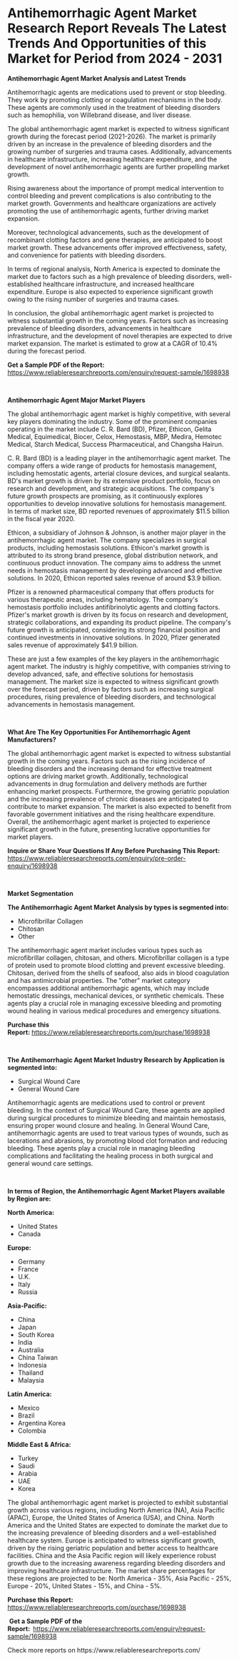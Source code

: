 <p><h1>Antihemorrhagic Agent Market Research Report Reveals The Latest Trends And Opportunities of this Market for Period from 2024 - 2031</h1></p><p><strong>Antihemorrhagic Agent Market Analysis and Latest Trends</strong></p>
<p><p>Antihemorrhagic agents are medications used to prevent or stop bleeding. They work by promoting clotting or coagulation mechanisms in the body. These agents are commonly used in the treatment of bleeding disorders such as hemophilia, von Willebrand disease, and liver disease.</p><p>The global antihemorrhagic agent market is expected to witness significant growth during the forecast period (2021-2026). The market is primarily driven by an increase in the prevalence of bleeding disorders and the growing number of surgeries and trauma cases. Additionally, advancements in healthcare infrastructure, increasing healthcare expenditure, and the development of novel antihemorrhagic agents are further propelling market growth.</p><p>Rising awareness about the importance of prompt medical intervention to control bleeding and prevent complications is also contributing to the market growth. Governments and healthcare organizations are actively promoting the use of antihemorrhagic agents, further driving market expansion.</p><p>Moreover, technological advancements, such as the development of recombinant clotting factors and gene therapies, are anticipated to boost market growth. These advancements offer improved effectiveness, safety, and convenience for patients with bleeding disorders.</p><p>In terms of regional analysis, North America is expected to dominate the market due to factors such as a high prevalence of bleeding disorders, well-established healthcare infrastructure, and increased healthcare expenditure. Europe is also expected to experience significant growth owing to the rising number of surgeries and trauma cases.</p><p>In conclusion, the global antihemorrhagic agent market is projected to witness substantial growth in the coming years. Factors such as increasing prevalence of bleeding disorders, advancements in healthcare infrastructure, and the development of novel therapies are expected to drive market expansion. The market is estimated to grow at a CAGR of 10.4% during the forecast period.</p></p>
<p><strong>Get a Sample PDF of the Report:&nbsp;</strong> <a href="https://www.reliableresearchreports.com/enquiry/request-sample/1698938">https://www.reliableresearchreports.com/enquiry/request-sample/1698938</a></p>
<p>&nbsp;</p>
<p><strong>Antihemorrhagic Agent Major Market Players</strong></p>
<p><p>The global antihemorrhagic agent market is highly competitive, with several key players dominating the industry. Some of the prominent companies operating in the market include C. R. Bard (BD), Pfizer, Ethicon, Gelita Medical, Equimedical, Biocer, Celox, Hemostasis, MBP, Medira, Hemotec Medical, Starch Medical, Success Pharmaceutical, and Changsha Hairun.</p><p>C. R. Bard (BD) is a leading player in the antihemorrhagic agent market. The company offers a wide range of products for hemostasis management, including hemostatic agents, arterial closure devices, and surgical sealants. BD's market growth is driven by its extensive product portfolio, focus on research and development, and strategic acquisitions. The company's future growth prospects are promising, as it continuously explores opportunities to develop innovative solutions for hemostasis management. In terms of market size, BD reported revenues of approximately $11.5 billion in the fiscal year 2020.</p><p>Ethicon, a subsidiary of Johnson & Johnson, is another major player in the antihemorrhagic agent market. The company specializes in surgical products, including hemostasis solutions. Ethicon's market growth is attributed to its strong brand presence, global distribution network, and continuous product innovation. The company aims to address the unmet needs in hemostasis management by developing advanced and effective solutions. In 2020, Ethicon reported sales revenue of around $3.9 billion.</p><p>Pfizer is a renowned pharmaceutical company that offers products for various therapeutic areas, including hematology. The company's hemostasis portfolio includes antifibrinolytic agents and clotting factors. Pfizer's market growth is driven by its focus on research and development, strategic collaborations, and expanding its product pipeline. The company's future growth is anticipated, considering its strong financial position and continued investments in innovative solutions. In 2020, Pfizer generated sales revenue of approximately $41.9 billion.</p><p>These are just a few examples of the key players in the antihemorrhagic agent market. The industry is highly competitive, with companies striving to develop advanced, safe, and effective solutions for hemostasis management. The market size is expected to witness significant growth over the forecast period, driven by factors such as increasing surgical procedures, rising prevalence of bleeding disorders, and technological advancements in hemostasis management.</p></p>
<p>&nbsp;</p>
<p><strong>What Are The Key Opportunities For Antihemorrhagic Agent Manufacturers?</strong></p>
<p><p>The global antihemorrhagic agent market is expected to witness substantial growth in the coming years. Factors such as the rising incidence of bleeding disorders and the increasing demand for effective treatment options are driving market growth. Additionally, technological advancements in drug formulation and delivery methods are further enhancing market prospects. Furthermore, the growing geriatric population and the increasing prevalence of chronic diseases are anticipated to contribute to market expansion. The market is also expected to benefit from favorable government initiatives and the rising healthcare expenditure. Overall, the antihemorrhagic agent market is projected to experience significant growth in the future, presenting lucrative opportunities for market players.</p></p>
<p><strong>Inquire or Share Your Questions If Any Before Purchasing This Report:</strong> <a href="https://www.reliableresearchreports.com/enquiry/pre-order-enquiry/1698938">https://www.reliableresearchreports.com/enquiry/pre-order-enquiry/1698938</a></p>
<p>&nbsp;</p>
<p><strong>Market Segmentation</strong></p>
<p><strong>The Antihemorrhagic Agent Market Analysis by types is segmented into:</strong></p>
<p><ul><li>Microfibrillar Collagen</li><li>Chitosan</li><li>Other</li></ul></p>
<p><p>The antihemorrhagic agent market includes various types such as microfibrillar collagen, chitosan, and others. Microfibrillar collagen is a type of protein used to promote blood clotting and prevent excessive bleeding. Chitosan, derived from the shells of seafood, also aids in blood coagulation and has antimicrobial properties. The "other" market category encompasses additional antihemorrhagic agents, which may include hemostatic dressings, mechanical devices, or synthetic chemicals. These agents play a crucial role in managing excessive bleeding and promoting wound healing in various medical procedures and emergency situations.</p></p>
<p><strong>Purchase this Report:&nbsp;</strong><a href="https://www.reliableresearchreports.com/purchase/1698938">https://www.reliableresearchreports.com/purchase/1698938</a></p>
<p>&nbsp;</p>
<p><strong>The Antihemorrhagic Agent Market Industry Research by Application is segmented into:</strong></p>
<p><ul><li>Surgical Wound Care</li><li>General Wound Care</li></ul></p>
<p><p>Antihemorrhagic agents are medications used to control or prevent bleeding. In the context of Surgical Wound Care, these agents are applied during surgical procedures to minimize bleeding and maintain hemostasis, ensuring proper wound closure and healing. In General Wound Care, antihemorrhagic agents are used to treat various types of wounds, such as lacerations and abrasions, by promoting blood clot formation and reducing bleeding. These agents play a crucial role in managing bleeding complications and facilitating the healing process in both surgical and general wound care settings.</p></p>
<p>&nbsp;</p>
<p><strong>In terms of Region, the Antihemorrhagic Agent Market Players available by Region are:</strong></p>
<p>
    <p> <strong> North America: </strong>
        <ul>
            <li>United States</li>
            <li>Canada</li>
        </ul>
        </p> 
    <p> <strong> Europe: </strong>
        <ul>
            <li>Germany</li>
            <li>France</li>
            <li>U.K.</li>
            <li>Italy</li>
            <li>Russia</li>
        </ul>
        </p> 
    <p> <strong> Asia-Pacific: </strong>
        <ul>
            <li>China</li>
            <li>Japan</li>
            <li>South Korea</li>
            <li>India</li>
            <li>Australia</li>
            <li>China Taiwan</li>
            <li>Indonesia</li>
            <li>Thailand</li>
            <li>Malaysia</li>
        </ul>
        </p> 
    <p> <strong> Latin America: </strong>
        <ul>
            <li>Mexico</li>
            <li>Brazil</li>
            <li>Argentina Korea</li>
            <li>Colombia</li>
        </ul>
        </p> 
    <p> <strong> Middle East & Africa: </strong>
        <ul>
            <li>Turkey</li>
            <li>Saudi</li>
            <li>Arabia</li>
            <li>UAE</li>
            <li>Korea</li>
        </ul>
    </p>
    </p>
<p><p>The global antihemorrhagic agent market is projected to exhibit substantial growth across various regions, including North America (NA), Asia Pacific (APAC), Europe, the United States of America (USA), and China. North America and the United States are expected to dominate the market due to the increasing prevalence of bleeding disorders and a well-established healthcare system. Europe is anticipated to witness significant growth, driven by the rising geriatric population and better access to healthcare facilities. China and the Asia Pacific region will likely experience robust growth due to the increasing awareness regarding bleeding disorders and improving healthcare infrastructure. The market share percentages for these regions are projected to be: North America - 35%, Asia Pacific - 25%, Europe - 20%, United States - 15%, and China - 5%.</p></p>
<p><strong>Purchase this Report: </strong><a href="https://www.reliableresearchreports.com/purchase/1698938">https://www.reliableresearchreports.com/purchase/1698938</a></p>
<p>&nbsp;<strong>Get a Sample PDF of the Report:&nbsp;&nbsp;</strong><a href="https://www.reliableresearchreports.com/enquiry/request-sample/1698938">https://www.reliableresearchreports.com/enquiry/request-sample/1698938</a></p>
<p><strong></strong></p>
<p>Check more reports on https://www.reliableresearchreports.com/</p>